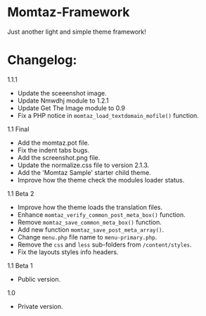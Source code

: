 Momtaz-Framework
================

Just another light and simple theme framework!



Changelog:
================

1.1.1
  - Update the sceeenshot image.
  - Update Nmwdhj module to 1.2.1
  - Update Get The Image module to 0.9
  - Fix a PHP notice in `momtaz_load_textdomain_mofile()` function.

1.1 Final
  - Add the momtaz.pot file.
  - Fix the indent tabs bugs.
  - Add the screenshot.png file.
  - Update the normalize.css file to version 2.1.3.
  - Add the 'Momtaz Sample' starter child theme.
  - Improve how the theme check the modules loader status.

1.1 Beta 2
  - Improve how the theme loads the translation files.
  - Enhance `momtaz_verify_common_post_meta_box()` function.
  - Remove `momtaz_save_common_meta_box()` function.
  - Add new function `momtaz_save_post_meta_array()`.
  - Change `menu.php` file name to `menu-primary.php`.
  - Remove the `css` and `less` sub-folders from `/content/styles`.
  - Fix the layouts styles info headers.


1.1 Beta 1
  - Public version.


1.0
  - Private version.
